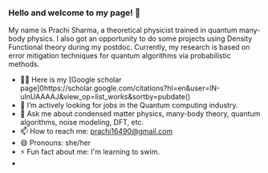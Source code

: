 ### Hello and welcome to my page! 👋

<!--
**prachisharma21/prachisharma21** is a ✨ _special_ ✨ repository because its `README.md` (this file) appears on your GitHub profile. Here are some ideas to get you started:-->
My name is Prachi Sharma, a theoretical physicist trained in quantum many-body physics. I also got an opportunity to do some projects using Density Functional theory during my postdoc. Currently, my research is based on error mitigation techniques for quantum algorithms via probabilistic methods. 

<!-- 👩‍🔬 Here is my professional website which is under construction- https://prachisharma21.github.io/ -->
- 👩‍🔬 Here is my [Google scholar page]0https://scholar.google.com/citations?hl=en&user=lN-ulnUAAAAJ&view_op=list_works&sortby=pubdate()
- 🔭 I’m actively looking for jobs in the Quantum computing industry. 
- 💬 Ask me about condensed matter physics, many-body theory, quantum algorithms, noise modeling, DFT, etc. 
- 📫 How to reach me: prachi16490@gmail.com
- 😄 Pronouns: she/her
- ⚡ Fun fact about me: I'm learning to swim.
- 

